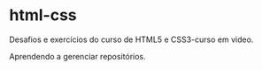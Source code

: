 # html-css
 Desafios e exercícios do curso de HTML5 e CSS3-curso em video.

Aprendendo a gerenciar repositórios.